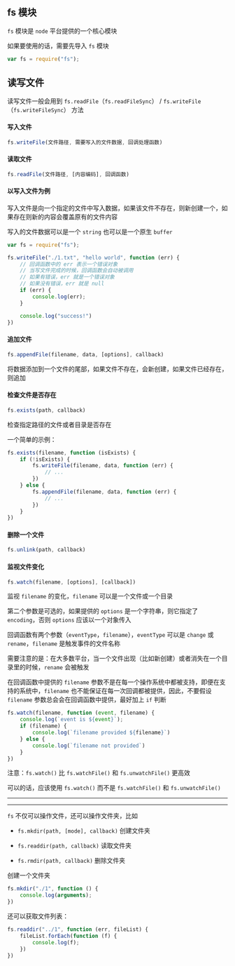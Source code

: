 ## fs 模块

```fs``` 模块是 ```node``` 平台提供的一个核心模块

如果要使用的话，需要先导入 ```fs``` 模块

```js
var fs = require("fs");
```

## 读写文件

读写文件一般会用到 ```fs.readFile```（```fs.readFileSync```） / ```fs.writeFile```（```fs.writeFileSync```） 方法

#### 写入文件

```js
fs.writeFile(文件路径, 需要写入的文件数据, 回调处理函数)
```

#### 读取文件

```js
fs.readFile(文件路径, [内容编码], 回调函数)
```

#### 以写入文件为例

写入文件是向一个指定的文件中写入数据，如果该文件不存在，则新创建一个，如果存在则新的内容会覆盖原有的文件内容

写入的文件数据可以是一个 ```string``` 也可以是一个原生 ```buffer```

```js
var fs = require("fs");

fs.writeFile("./1.txt", "hello world", function (err) {
    // 回调函数中的 err 表示一个错误对象
    // 当写文件完成的时候，回调函数会自动被调用
    // 如果有错误，err 就是一个错误对象
    // 如果没有错误，err 就是 null
    if (err) {
        console.log(err);
    }

    console.log("success!")
})
```

#### 追加文件

```js
fs.appendFile(filename, data, [options], callback)
```

将数据添加到一个文件的尾部，如果文件不存在，会新创建，如果文件已经存在，则追加


#### 检查文件是否存在

```js
fs.exists(path, callback)
```

检查指定路径的文件或者目录是否存在

一个简单的示例：

```js
fs.exists(filename, function (isExists) {
    if (!isExists) {
        fs.writeFile(filename, data, function (err) {
            // ...
        })
    } else {
        fs.appendFile(filename, data, function (err) {
            // ...
        })
    }
})
```

#### 删除一个文件

```js
fs.unlink(path, callback)
```

#### 监视文件变化

```js
fs.watch(filename, [options], [callback])
```

监视 `filename` 的变化，`filename` 可以是一个文件或一个目录

第二个参数是可选的，如果提供的 `options` 是一个字符串，则它指定了 `encoding`，否则 `options` 应该以一个对象传入

回调函数有两个参数（`eventType`，`filename`），`eventType` 可以是 `change` 或 `rename`，`filename` 是触发事件的文件名称

需要注意的是：在大多数平台，当一个文件出现（比如新创建）或者消失在一个目录里的时候，`rename` 会被触发

在回调函数中提供的 `filename` 参数不是在每一个操作系统中都被支持，即便在支持的系统中，`filename` 也不能保证在每一次回调都被提供，因此，不要假设 `filename` 参数总会会在回调函数中提供，最好加上 `if` 判断

```js
fs.watch(filename, function (event, filename) {
    console.log(`event is ${event}`);
    if (filename) {
        console.log(`filename provided ${filename}`)
    } else {
        console.log(`filename not provided`)
    }
})
```

注意：`fs.watch()` 比 `fs.watchFile()` 和 `fs.unwatchFile()` 更高效

可以的话，应该使用 `fs.watch()` 而不是 `fs.watchFile()` 和 `fs.unwatchFile()`

----

----

`fs` 不仅可以操作文件，还可以操作文件夹，比如

* `fs.mkdir(path, [mode], callback)`  创建文件夹

* `fs.readdir(path, callback)`  读取文件夹

* `fs.rmdir(path, callback)`  删除文件夹

创建一个文件夹

```js
fs.mkdir("./1", function () {
    console.log(arguments);
})
```

还可以获取文件列表：

```js
fs.readdir("../1", function (err, fileList) {
    fileList.forEach(function (f) {
        console.log(f);
    })
})
```